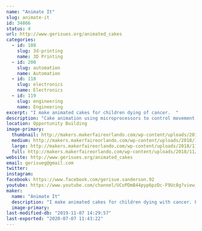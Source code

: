 ```yaml
---
name: "Animate It"
slug: animate-it
id: 34866
status: 4
url: http://www.gerisues.org/animated_cakes
categories:
  - id: 108
    slug: 3d-printing
    name: 3D Printing
  - id: 200
    slug: automation
    name: Automation
  - id: 118
    slug: electronics
    name: Electronics
  - id: 119
    slug: engineering
    name: Engineering
excerpt: "I make animated cakes for children dying of cancer.  "
description: "Cake animation using microprocessors to control movement and sound of animated parts for cakes. For example, if I make a dog cake, the mouth opens and closes and barks, the paws tap, the ears wiggle and the tail wags. For a dragon, the wings flap, the mouth opens and roars, the tail wags and the claws move."
location: Opportunity Building
image-primary:
  thumbnail: http://makers.makerfaireorlando.com/wp-content/uploads/2018/11/bird.152201841_large-1-150x150.jpg
  medium: http://makers.makerfaireorlando.com/wp-content/uploads/2018/11/bird.152201841_large-1-300x233.jpg
  large: http://makers.makerfaireorlando.com/wp-content/uploads/2018/11/bird.152201841_large-1-1024x794.jpg
  full: http://makers.makerfaireorlando.com/wp-content/uploads/2018/11/bird.152201841_large-1.jpg
website: http://www.gerisues.org/animated_cakes
email: gerisueg@gmail.com
twitter: 
instagram: 
facebook: https://www.facebook.com/gerisue.sanderson.92
youtube: https://www.youtube.com/channel/UCoPDmB44pyp6pzDc-F9Uc8g?view_as=subscriber
maker:
  name: "Animate It"
  description: "I make animated cakes for children dying with cancer. For example, if I make a dog cake, the mouth opens and closes and barks, the paws tap, the ears wiggle and the tail wags. For a dragon, the wings flap, the mouth opens and roars, the tail wags and the claws move."
  image-primary: 
last-modified-db: "2019-11-07 14:29:57"
last-exported: "2020-07-07 11:43:22"
---
```


